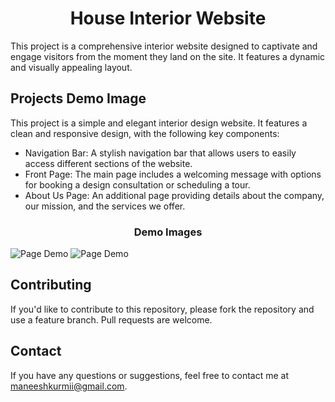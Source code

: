 <h1 align="center">House Interior Website</h1>
<p>This project is a comprehensive interior website designed to captivate and engage visitors from the moment they land on the site. It features a dynamic and visually appealing layout.</p>

## Projects Demo Image
This project is a simple and elegant interior design website. It features a clean and responsive design, with the following key components:
- Navigation Bar: A stylish navigation bar that allows users to easily access different sections of the website.
- Front Page: The main page includes a welcoming message with options for booking a design consultation or scheduling a tour.
- About Us Page: An additional page providing details about the company, our mission, and the services we offer.
<h3 align="center">Demo Images</h3>
<img src=".interior-demo-images/demo-image.png" alt="Page Demo">
<img src=".interior-demo-images/demo-image.png" alt="Page Demo">

## Contributing
If you'd like to contribute to this repository, please fork the repository and use a feature branch. Pull requests are welcome.

## Contact
If you have any questions or suggestions, feel free to contact me at maneeshkurmii@gmail.com.
